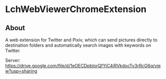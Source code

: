 # LchWebViewerChromeExtension

## About

A web extension for Twitter and Pixiv, which can send pictures directly to destination folders and automatically search images with keywords on Twitter.

Server: https://drive.google.com/file/d/1eOECDpblorQfYiC4iRVkdocTv3rRcG6q/view?usp=sharing
